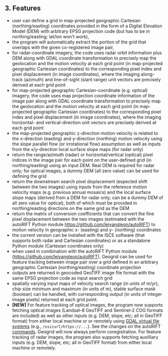 ## 3. Features

* user can define a grid in map-projected geographic Cartesian (northing/easting) coordinates provided in the form of a Digital Elevation Model (DEM) with arbitrary EPSG projection code (but has to be in northing/easting; lat/lon won't work), 
* the program will automatically extract the portion of the grid that overlaps with the given co-registered image pair, 
* for radar-coordinate imagery, the code uses radar orbit information plus DEM along with GDAL coordinate transformation to precisely map the geolocation and the motion velocity at each grid point (in map-projected geographic Cartesian coordinates) to the corresponding pixel index and pixel displacement (in image coordinates), where the imaging along-track (azimuth) and line-of-sight (slant range) unit vectors are precisely derived at each grid point
* for map-projected geographic Cartesian-coordinate (e.g. optical) imagery, the code uses map projection coordinate information of the image pair along with GDAL coordinate transformation to precisely map the geolocation and the motion velocity at each grid point (in map-projected geographic Cartesian coordinates) to the corresponding pixel index and pixel displacement (in image coordinates), where the imaging horizontal- and vertical-direction unit vectors are precisely derived at each grid point
* the map-projected geographic z-direction motion velocity is related to the x-direction (easting) and y-direction (northing) motion velocity using the slope parallel flow (or irrotational flow) assumption as well as inputs from the x/y-direction local surface slope maps (for radar only)
* return the range/azimuth (radar) or horizontal/vertical (optical) pixel indices in the image pair for each point on the user-defined grid (in northing/easting) using an input DEM. Real DEM is required for radar only; for optical images, a dummy DEM (all zero value) can be used for defining the grid
* return the downstream search pixel displacement (expected shift between the two images) using inputs from the reference motion velocity maps (e.g. previous annual mosaics) and the local surface slope maps (derived from a DEM for radar only; can be a dummy DEM of all zero value for optical), both of which must be provided in northing/easting directions on the same grid as the DEM
* return the matrix of conversion coefficients that can convert the fine pixel displacement between the two images (estimated with the autoRIFT Python module https://github.com/leiyangleon/autoRIFT) to motion velocity in geographic x- (easting) and y- (northing) coordinates
* the current version can be installed with the ISCE software (that supports both radar and Cartesian coordinates) or as a standalone Python module (Cartesian coordinates only)
* when used in combination with the autoRIFT Python module (https://github.com/leiyangleon/autoRIFT), Geogrid can be used for feature tracking between image pair over a grid defined in an arbitrary geographic Cartesian (northing/easting) coordinate projection
* outputs are returned in geocoded GeoTIFF image file format with the same EPSG projection code as input search grid
* spatially varying input maps of velocity search range (in units of m/yr), chip size minimum and maximum (in units of m), stable surface mask (boolean) can be handled, with corresponding output (in units of integer image pixels) returned at each grid point.
* **[NEW]** For feature tracking of optical images, the program now supports fetching optical images (Landsat-8 GeoTIFF and Sentinel-2 COG formats are included) as well as other inputs (e.g. DEM, slope, etc; all in GeoTIFF format) from either local machine or or remotely using [GDAL virtual file systems](https://gdal.org/user/virtual_file_systems.html) (e.g., `/vsicurl/https://...`). See the changes on the autoRIFT [commands](https://github.com/leiyangleon/autoRIFT). Geogrid will now always perform coregistration. For feature tracking of radar images, the program also supports fetching auxilliary inputs (e.g. DEM, slope, etc; all in GeoTIFF format) from either local machine or remotely.
